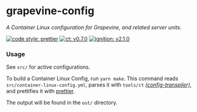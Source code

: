 # grapevine-config
*A Container Linux configuration for Grapevine, and related server units.*

[![code style: prettier](https://img.shields.io/badge/code_style-prettier-ff69b4.svg)](https://github.com/prettier/prettier) [![ct: v0.7.0](https://img.shields.io/badge/ct-v0.7.0-green.svg)](https://github.com/coreos/container-linux-config-transpiler/releases/tag/v0.7.0) [![ignition: v2.1.0](https://img.shields.io/badge/ignition-v2.1.0-blue.svg)](https://coreos.com/ignition/docs/latest/configuration-v2_1.html)

### Usage
See `src/` for active configurations.
 
 To build a Container Linux Config, run `yarn make`. This command reads `src/container-linux-config.yml`, parses it with `tools/ct` [*(config-transpiler)*](https://github.com/coreos/container-linux-config-transpiler), and prettifies it with [prettier](https://github.com/prettier/prettier).
 
 The output will be found in the `out/` directory.
